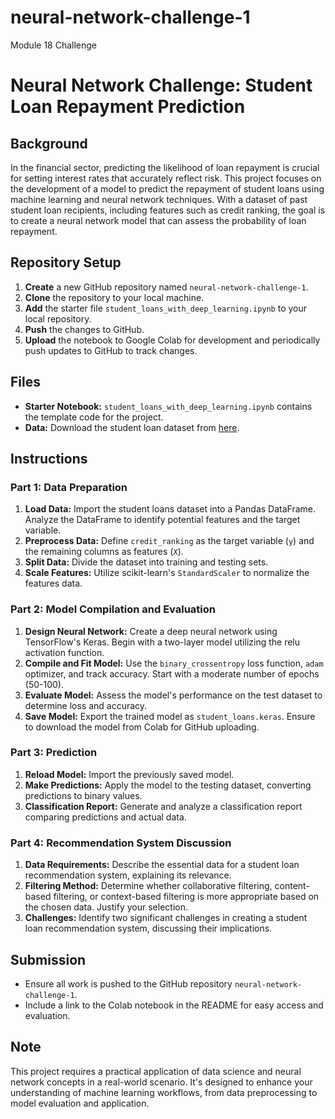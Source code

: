 # neural-network-challenge-1
Module 18 Challenge
# Neural Network Challenge: Student Loan Repayment Prediction

## Background
In the financial sector, predicting the likelihood of loan repayment is crucial for setting interest rates that accurately reflect risk. This project focuses on the development of a model to predict the repayment of student loans using machine learning and neural network techniques. With a dataset of past student loan recipients, including features such as credit ranking, the goal is to create a neural network model that can assess the probability of loan repayment.

## Repository Setup
1. **Create** a new GitHub repository named `neural-network-challenge-1`.
2. **Clone** the repository to your local machine.
3. **Add** the starter file `student_loans_with_deep_learning.ipynb` to your local repository.
4. **Push** the changes to GitHub.
5. **Upload** the notebook to Google Colab for development and periodically push updates to GitHub to track changes.

## Files
- **Starter Notebook:** `student_loans_with_deep_learning.ipynb` contains the template code for the project.
- **Data:** Download the student loan dataset from [here](https://static.bc-edx.com/ai/ail-v-1-0/m18/lms/datasets/student-loans.csv).

## Instructions

### Part 1: Data Preparation
1. **Load Data:** Import the student loans dataset into a Pandas DataFrame. Analyze the DataFrame to identify potential features and the target variable.
2. **Preprocess Data:** Define `credit_ranking` as the target variable (`y`) and the remaining columns as features (`X`).
3. **Split Data:** Divide the dataset into training and testing sets.
4. **Scale Features:** Utilize scikit-learn's `StandardScaler` to normalize the features data.

### Part 2: Model Compilation and Evaluation
1. **Design Neural Network:** Create a deep neural network using TensorFlow's Keras. Begin with a two-layer model utilizing the relu activation function.
2. **Compile and Fit Model:** Use the `binary_crossentropy` loss function, `adam` optimizer, and track accuracy. Start with a moderate number of epochs (50-100).
3. **Evaluate Model:** Assess the model's performance on the test dataset to determine loss and accuracy.
4. **Save Model:** Export the trained model as `student_loans.keras`. Ensure to download the model from Colab for GitHub uploading.

### Part 3: Prediction
1. **Reload Model:** Import the previously saved model.
2. **Make Predictions:** Apply the model to the testing dataset, converting predictions to binary values.
3. **Classification Report:** Generate and analyze a classification report comparing predictions and actual data.

### Part 4: Recommendation System Discussion
1. **Data Requirements:** Describe the essential data for a student loan recommendation system, explaining its relevance.
2. **Filtering Method:** Determine whether collaborative filtering, content-based filtering, or context-based filtering is more appropriate based on the chosen data. Justify your selection.
3. **Challenges:** Identify two significant challenges in creating a student loan recommendation system, discussing their implications.

## Submission
- Ensure all work is pushed to the GitHub repository `neural-network-challenge-1`.
- Include a link to the Colab notebook in the README for easy access and evaluation.

## Note
This project requires a practical application of data science and neural network concepts in a real-world scenario. It's designed to enhance your understanding of machine learning workflows, from data preprocessing to model evaluation and application.
